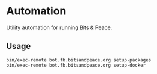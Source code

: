 # Automation

Utility automation for running Bits & Peace.

## Usage

    bin/exec-remote bot.fb.bitsandpeace.org setup-packages
    bin/exec-remote bot.fb.bitsandpeace.org setup-docker
